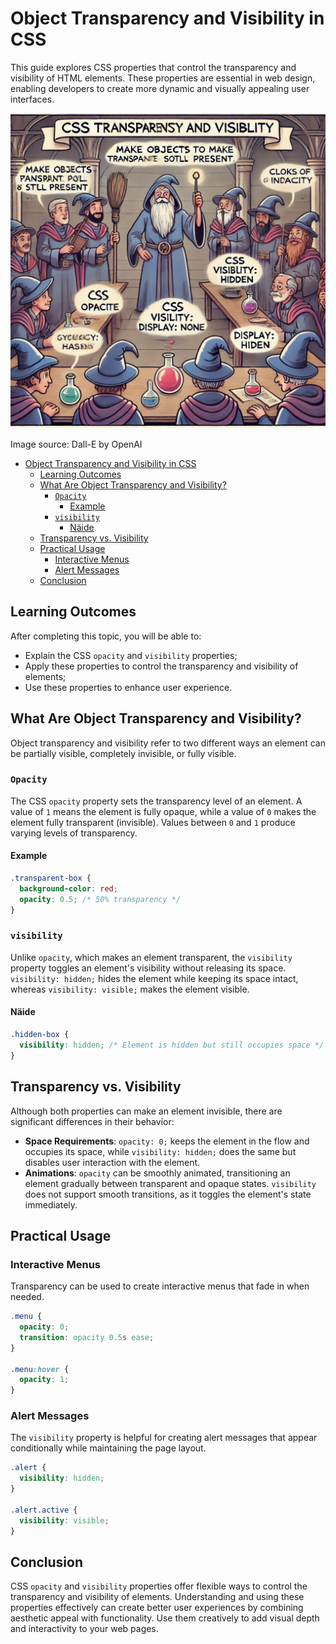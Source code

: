 # Object Transparency and Visibility in CSS

This guide explores CSS properties that control the transparency and visibility of HTML elements. These properties are essential in web design, enabling developers to create more dynamic and visually appealing user interfaces.

![Css Visibility](CSS-Visibility.webp)

Image source: Dall-E by OpenAI

- [Object Transparency and Visibility in CSS](#object-transparency-and-visibility-in-css)
  - [Learning Outcomes](#learning-outcomes)
  - [What Are Object Transparency and Visibility?](#what-are-object-transparency-and-visibility)
    - [`Opacity`](#opacity)
      - [Example](#example)
    - [`visibility`](#visibility)
      - [Näide](#näide)
  - [Transparency vs. Visibility](#transparency-vs-visibility)
  - [Practical Usage](#practical-usage)
    - [Interactive Menus](#interactive-menus)
    - [Alert Messages](#alert-messages)
  - [Conclusion](#conclusion)

## Learning Outcomes

After completing this topic, you will be able to:

- Explain the CSS `opacity` and `visibility` properties;
- Apply these properties to control the transparency and visibility of elements;
- Use these properties to enhance user experience.

## What Are Object Transparency and Visibility?

Object transparency and visibility refer to two different ways an element can be partially visible, completely invisible, or fully visible.

### `Opacity`

The CSS `opacity` property sets the transparency level of an element. A value of `1` means the element is fully opaque, while a value of `0` makes the element fully transparent (invisible). Values between `0` and `1` produce varying levels of transparency.

#### Example

```css
.transparent-box {
  background-color: red;
  opacity: 0.5; /* 50% transparency */
}
```

### `visibility`

Unlike `opacity`, which makes an element transparent, the `visibility` property toggles an element's visibility without releasing its space. `visibility: hidden;` hides the element while keeping its space intact, whereas `visibility: visible;` makes the element visible.

#### Näide

```css
.hidden-box {
  visibility: hidden; /* Element is hidden but still occupies space */
}
```

## Transparency vs. Visibility

Although both properties can make an element invisible, there are significant differences in their behavior:

- **Space Requirements**: `opacity: 0;` keeps the element in the flow and occupies its space, while `visibility: hidden;` does the same but disables user interaction with the element.
- **Animations**: `opacity` can be smoothly animated, transitioning an element gradually between transparent and opaque states. `visibility` does not support smooth transitions, as it toggles the element's state immediately.

## Practical Usage

### Interactive Menus

Transparency can be used to create interactive menus that fade in when needed.

```css
.menu {
  opacity: 0;
  transition: opacity 0.5s ease;
}

.menu:hover {
  opacity: 1;
}
```

### Alert Messages

The `visibility` property is helpful for creating alert messages that appear conditionally while maintaining the page layout.

```css
.alert {
  visibility: hidden;
}

.alert.active {
  visibility: visible;
}
```

## Conclusion

CSS `opacity` and `visibility` properties offer flexible ways to control the transparency and visibility of elements. Understanding and using these properties effectively can create better user experiences by combining aesthetic appeal with functionality. Use them creatively to add visual depth and interactivity to your web pages.
